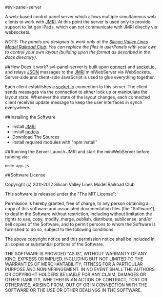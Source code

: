 #svl-panel-server

A web-based control panel server which allows multiple simultaneous web clients to work with [JMRI][]. At this point the server is used only to provide support to 1st gen iPads, which can not communicate with JMRI directly via websockets.

_NOTE: The panels are designed to work only at the [Silicon Valley Lines Model Railroad Club][]. You can replace the files in userPanels with your own to control your own layout (building upon the format as described in the docs directory)._

##How Does it work?
svl-panel-server is built upon [connect][] and [socket.io][], and relays [JSON][] messages to the [JMRI][] miniWebServer via WebSockets.
Server-side and client-side JavaScript is used to glue everything together.

Each client establishes a [socket.io][] connection to this server. The client sends  messages via the connection to either look up or manipulate the layout state. Whenever the state of the layout changes, each connected client receives update message to keep the user interfaces in synch everywhere.

##Installing the Software
* Install [JMRI][]
* Install [nodejs][]
* Download The Sources
* Install required modules with "npm install"

##Running the Server
Launch JMRI and start the miniWebServer before running via:

	node app.js

##Software License

Copyright (c) 2011-2012 Silicon Valley Lines Model Railroad Club

This software is released under the "The MIT License":

Permission is hereby granted, free of charge, to any person obtaining a copy of this software and associated documentation files (the "Software"), to deal in the Software without restriction, including without limitation the rights to use, copy, modify, merge, publish, distribute, sublicense, and/or sell copies of the Software, and to permit persons to whom the Software is furnished to do so, subject to the following conditions:

The above copyright notice and this permission notice shall be included in all copies or substantial portions of the Software.

THE SOFTWARE IS PROVIDED "AS IS", WITHOUT WARRANTY OF ANY KIND, EXPRESS OR IMPLIED, INCLUDING BUT NOT LIMITED TO THE WARRANTIES OF MERCHANTABILITY, FITNESS FOR A PARTICULAR PURPOSE AND NONINFRINGEMENT. IN NO EVENT SHALL THE AUTHORS OR COPYRIGHT HOLDERS BE LIABLE FOR ANY CLAIM, DAMAGES OR OTHER LIABILITY, WHETHER IN AN ACTION OF CONTRACT, TORT OR OTHERWISE, ARISING FROM, OUT OF OR IN CONNECTION WITH THE SOFTWARE OR THE USE OR OTHER DEALINGS IN THE SOFTWARE.

[Silicon Valley Lines Model Railroad Club]: <http://www.siliconvalleylines.com/>
[nodejs]: <http://nodejs.org/>
[JMRI]: <http://jmri.sf.net/>
[socket.io]: <http://socket.io/>
[connect]: <http://www.senchalabs.org/connect/>
[JSON]: <http://json.org/>
